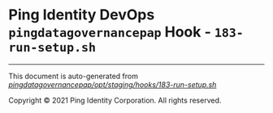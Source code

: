 
# Ping Identity DevOps `pingdatagovernancepap` Hook - `183-run-setup.sh`

---
This document is auto-generated from _[pingdatagovernancepap/opt/staging/hooks/183-run-setup.sh](https://github.com/pingidentity/pingidentity-docker-builds/blob/master/pingdatagovernancepap/opt/staging/hooks/183-run-setup.sh)_

Copyright © 2021 Ping Identity Corporation. All rights reserved.
